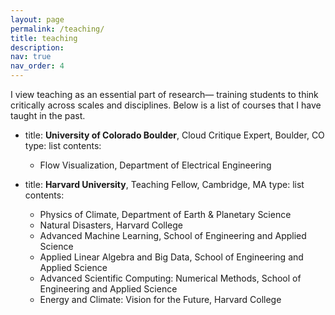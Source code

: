 ```yaml
---
layout: page
permalink: /teaching/
title: teaching
description: 
nav: true
nav_order: 4
---
```


I view teaching as an essential part of research— training students to think critically across scales and disciplines.
Below is a list of courses that I have taught in the past.

- title: **University of Colorado Boulder**, Cloud Critique Expert, Boulder, CO
  type: list
  contents:
    - Flow Visualization, Department of Electrical Engineering

- title: **Harvard University**, Teaching Fellow, Cambridge, MA
  type: list
  contents:
	- Physics of Climate, Department of Earth & Planetary Science
    - Natural Disasters, Harvard College
    - Advanced Machine Learning, School of Engineering and Applied Science
    - Applied Linear Algebra and Big Data, School of Engineering and Applied Science
    - Advanced Scientific Computing: Numerical Methods, School of Engineering and Applied Science
    - Energy and Climate: Vision for the Future, Harvard College

